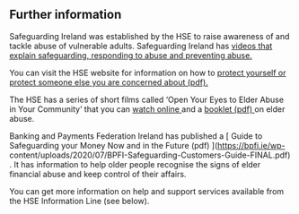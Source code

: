 ##  Further information

Safeguarding Ireland was established by the HSE to raise awareness of and
tackle abuse of vulnerable adults. Safeguarding Ireland has [ videos that
explain safeguarding, responding to abuse and preventing abuse.
](https://www.safeguardingireland.org/safeguarding/)

You can visit the HSE website for information on how to [ protect yourself or
protect someone else you are concerned about (pdf).
](https://www.hse.ie/eng/services/publications/olderpeople/protectabuse.pdf)

The HSE has a series of short films called ‘Open Your Eyes to Elder Abuse in
Your Community’ that you can [ watch online
](https://www.youtube.com/playlist?p=PL1E367659040E5174) and a [ booklet (pdf)
](https://www.hse.ie/eng/services/publications/olderpeople/protectabuse.pdf)
on elder abuse.

Banking and Payments Federation Ireland has published a [ Guide to
Safeguarding your Money Now and in the Future (pdf) ](https://bpfi.ie/wp-
content/uploads/2020/07/BPFI-Safeguarding-Customers-Guide-FINAL.pdf) . It has
information to help older people recognise the signs of elder financial abuse
and keep control of their affairs.

You can get more information on help and support services available from the
HSE Information Line (see below).
